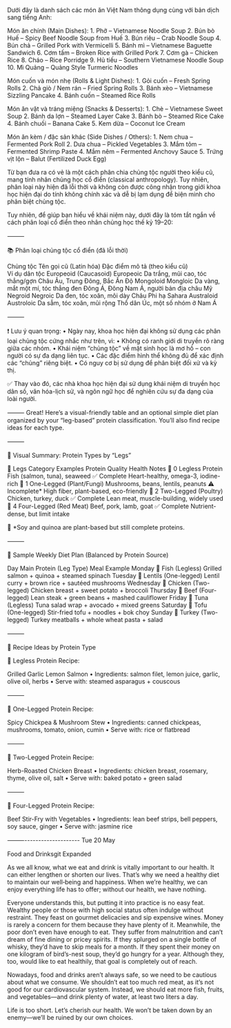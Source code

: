 Dưới đây là danh sách các món ăn Việt Nam thông dụng cùng với bản dịch sang tiếng Anh:

Món ăn chính (Main Dishes):
	1.	Phở – Vietnamese Noodle Soup
	2.	Bún bò Huế – Spicy Beef Noodle Soup from Huế
	3.	Bún riêu – Crab Noodle Soup
	4.	Bún chả – Grilled Pork with Vermicelli
	5.	Bánh mì – Vietnamese Baguette Sandwich
	6.	Cơm tấm – Broken Rice with Grilled Pork
	7.	Cơm gà – Chicken Rice
	8.	Cháo – Rice Porridge
	9.	Hủ tiếu – Southern Vietnamese Noodle Soup
	10.	Mì Quảng – Quảng Style Turmeric Noodles

Món cuốn và món nhẹ (Rolls & Light Dishes):
	1.	Gỏi cuốn – Fresh Spring Rolls
	2.	Chả giò / Nem rán – Fried Spring Rolls
	3.	Bánh xèo – Vietnamese Sizzling Pancake
	4.	Bánh cuốn – Steamed Rice Rolls

Món ăn vặt và tráng miệng (Snacks & Desserts):
	1.	Chè – Vietnamese Sweet Soup
	2.	Bánh da lợn – Steamed Layer Cake
	3.	Bánh bò – Steamed Rice Cake
	4.	Bánh chuối – Banana Cake
	5.	Kem dừa – Coconut Ice Cream

Món ăn kèm / đặc sản khác (Side Dishes / Others):
	1.	Nem chua – Fermented Pork Roll
	2.	Dưa chua – Pickled Vegetables
	3.	Mắm tôm – Fermented Shrimp Paste
	4.	Mắm nêm – Fermented Anchovy Sauce
	5.	Trứng vịt lộn – Balut (Fertilized Duck Egg)

Từ bạn đưa ra có vẻ là một cách phân chia chủng tộc người theo kiểu cũ, mang tính nhân chủng học cổ điển (classical anthropology). Tuy nhiên, phân loại này hiện đã lỗi thời và không còn được công nhận trong giới khoa học hiện đại do tính không chính xác và dễ bị lạm dụng để biện minh cho phân biệt chủng tộc.

Tuy nhiên, để giúp bạn hiểu về khái niệm này, dưới đây là tóm tắt ngắn về cách phân loại cổ điển theo nhân chủng học thế kỷ 19–20:

⸻

📚 Phân loại chủng tộc cổ điển (đã lỗi thời)

Chủng tộc	Tên gọi cũ (Latin hóa)	Đặc điểm mô tả (theo kiểu cũ)	
Ví dụ dân tộc
Europeoid (Caucasoid)	Europeoic	Da trắng, mũi cao, tóc thẳng/gợn	Châu Âu, Trung Đông, Bắc Ấn Độ
Mongoloid	Mongloic	Da vàng, mắt một mí, tóc thẳng đen	Đông Á, Đông Nam Á, người bản địa châu Mỹ
Negroid	Negroic	Da đen, tóc xoăn, môi dày	Châu Phi hạ Sahara
Australoid	Austroloic	Da sẫm, tóc xoăn, mũi rộng	Thổ dân Úc, một số nhóm ở Nam Á


⸻

❗ Lưu ý quan trọng:
	•	Ngày nay, khoa học hiện đại không sử dụng các phân loại chủng tộc cứng nhắc như trên, vì:
	•	Không có ranh giới di truyền rõ ràng giữa các nhóm.
	•	Khái niệm “chủng tộc” về mặt sinh học là mơ hồ – con người có sự đa dạng liên tục.
	•	Các đặc điểm hình thể không đủ để xác định các “chủng” riêng biệt.
	•	Có nguy cơ bị sử dụng để phân biệt đối xử và kỳ thị.

✅ Thay vào đó, các nhà khoa học hiện đại sử dụng khái niệm di truyền học dân số, văn hóa-lịch sử, và ngôn ngữ học để nghiên cứu sự đa dạng của loài người.

⸻
Great! Here’s a visual-friendly table and an optional simple diet plan organized by your “leg-based” protein classification. You’ll also find recipe ideas for each type.

⸻

🧩 Visual Summary: Protein Types by “Legs”

🔢 Legs	Category	Examples	Protein Quality	Health Notes
🐠 0	Legless Protein	Fish (salmon, tuna), seaweed	✅ Complete	Heart-healthy, omega-3, iodine-rich
🌱 1	One-Legged (Plant/Fungi)	Mushrooms, beans, lentils, peanuts	⚠️ Incomplete*	High fiber, plant-based, eco-friendly
🐔 2	Two-Legged (Poultry)	Chicken, turkey, duck	✅ Complete	Lean meat, muscle-building, widely used
🐄 4	Four-Legged (Red Meat)	Beef, pork, lamb, goat	✅ Complete	Nutrient-dense, but limit intake

🔹 *Soy and quinoa are plant-based but still complete proteins.

⸻

🥗 Sample Weekly Diet Plan (Balanced by Protein Source)

Day	Main Protein (Leg Type)	Meal Example
Monday	🐠 Fish (Legless)	Grilled salmon + quinoa + steamed spinach
Tuesday	🌱 Lentils (One-legged)	Lentil curry + brown rice + sautéed mushrooms
Wednesday	🐔 Chicken (Two-legged)	Chicken breast + sweet potato + broccoli
Thursday	🐄 Beef (Four-legged)	Lean steak + green beans + mashed cauliflower
Friday	🐠 Tuna (Legless)	Tuna salad wrap + avocado + mixed greens
Saturday	🌱 Tofu (One-legged)	Stir-fried tofu + noodles + bok choy
Sunday	🐔 Turkey (Two-legged)	Turkey meatballs + whole wheat pasta + salad


⸻

🍳 Recipe Ideas by Protein Type

🐠 Legless Protein Recipe:

Grilled Garlic Lemon Salmon
	•	Ingredients: salmon filet, lemon juice, garlic, olive oil, herbs
	•	Serve with: steamed asparagus + couscous

⸻

🌱 One-Legged Protein Recipe:

Spicy Chickpea & Mushroom Stew
	•	Ingredients: canned chickpeas, mushrooms, tomato, onion, cumin
	•	Serve with: rice or flatbread

⸻

🐔 Two-Legged Protein Recipe:

Herb-Roasted Chicken Breast
	•	Ingredients: chicken breast, rosemary, thyme, olive oil, salt
	•	Serve with: baked potato + green salad

⸻

🐄 Four-Legged Protein Recipe:

Beef Stir-Fry with Vegetables
	•	Ingredients: lean beef strips, bell peppers, soy sauce, ginger
	•	Serve with: jasmine rice

⸻--------------------
Tue 20 May

Food and Drinksgit Expanded

As we all know, what we eat and drink is vitally important to our health. It can either lengthen or shorten our lives. That’s why we need a healthy diet to maintain our well‑being and happiness. When we’re healthy, we can enjoy everything life has to offer; without our health, we have nothing.

Everyone understands this, but putting it into practice is no easy feat. Wealthy people or those with high social status often indulge without restraint. They feast on gourmet delicacies and sip expensive wines. Money is rarely a concern for them because they have plenty of it. Meanwhile, the poor don’t even have enough to eat. They suffer from malnutrition and can’t dream of fine dining or pricey spirits. If they splurged on a single bottle of whisky, they’d have to skip meals for a month. If they spent their money on one kilogram of bird’s-nest soup, they’d go hungry for a year. Although they, too, would like to eat healthily, that goal is completely out of reach.

Nowadays, food and drinks aren’t always safe, so we need to be cautious about what we consume. We shouldn’t eat too much red meat, as it’s not good for our cardiovascular system. Instead, we should eat more fish, fruits, and vegetables—and drink plenty of water, at least two liters a day.

Life is too short. Let’s cherish our health. We won’t be taken down by an enemy—we’ll be ruined by our own choices.


